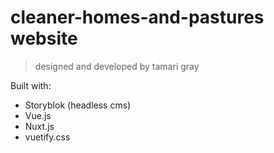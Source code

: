 # cleaner-homes-and-pastures website
> designed and developed by tamari gray

Built with:
- Storyblok (headless cms)
- Vue.js
- Nuxt.js
- vuetify.css



